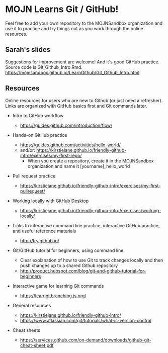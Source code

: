 # MOJN Learns Git / GitHub!
Feel free to add your own repository to the MOJNSandbox organization and use it to practice and try things out as you work through the online resources.

## Sarah's slides
Suggestions for improvement are welcome! And it's good GitHub practice. Source code is Git_Github_Intro.Rmd.
https://mojnsandbox.github.io/LearnGithub/Git_Github_Intro.html

## Resources
Online resources for users who are new to Github (or just need a refresher). Links are organized with GitHub basics first and Git commands later.
- Intro to GitHub workflow
  - https://guides.github.com/introduction/flow/
- Hands-on GitHub practice
  - https://guides.github.com/activities/hello-world/
  - and/or: https://kirstiejane.github.io/friendly-github-intro/exercises/my-first-repo/
    - When you create a repository, create it in the MOJNSandbox organization and name it [yourname]_hello_world
- Pull request practice
  - https://kirstiejane.github.io/friendly-github-intro/exercises/my-first-pullrequest/
- Working locally with GitHub Desktop
  - https://kirstiejane.github.io/friendly-github-intro/exercises/working-locally/
  
- Links to interactive command line practice, interactive GitHub practice, and useful reference materials
  - http://try.github.io/
  
- Git/GitHub tutorial for beginners, using command line
  - Clear explanation of how to use Git to track changes locally and then push changes up to a shared Github repository
  - http://product.hubspot.com/blog/git-and-github-tutorial-for-beginners
- Interactive game for learning Git commands
  - https://learngitbranching.js.org/
  
- General resources
  - https://kirstiejane.github.io/friendly-github-intro/
  - https://www.atlassian.com/git/tutorials/what-is-version-control

- Cheat sheets
  - https://services.github.com/on-demand/downloads/github-git-cheat-sheet.pdf

